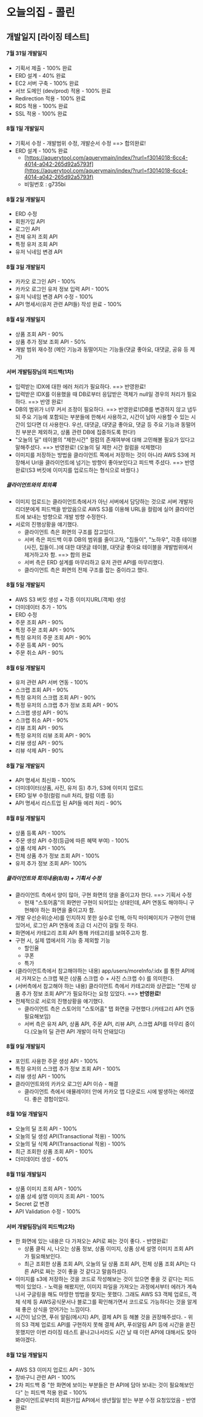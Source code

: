 # 오늘의집 - 콜린

## 개발일지 [라이징 테스트]

#### 7월 31일 개발일지
+ 기획서 제출 - 100% 완료
+ ERD 설계 - 40% 완료
+ EC2 서버 구축 - 100% 완료
+ 서브 도메인 (dev/prod) 적용 - 100% 완료
+ Redirection 적용 - 100% 완료
+ RDS 적용 - 100% 완료
+ SSL 적용 - 100% 완료

#### 8월 1일 개발일지
+ 기획서 수정 - 개발범위 수정, 개발순서 수정 ==> 합의완료!
+ ERD 설계 - 100% 완료
	+ [https://aquerytool.com/aquerymain/index/?rurl=f3014018-6cc4-4014-a042-265d92a5793f](https://aquerytool.com/aquerymain/index/?rurl=f3014018-6cc4-4014-a042-265d92a5793f)
	+ 비밀번호 : g735bi

#### 8월 2일 개발일지
+ ERD 수정
+ 회원가입 API
+ 로그인 API
+ 전체 유저 조회 API
+ 특정 유저 조회 API
+ 유저 닉네임 변경 API

#### 8월 3일 개발일지
+ 카카오 로그인 API - 100%
+ 카카오 로그인 유저 정보 입력 API - 100%
+ 유저 닉네임 변경 API 수정 - 100%
+ API 명세서(유저 관련 API들) 작성 완료 - 100%

#### 8월 4일 개발일지
+ 상품 조회 API - 90%
+ 상품 추가 정보 조회 API - 50%
+ 개발 범위 재수정 (메인 기능과 동떨어지는 기능들(댓글 좋아요, 대댓글, 공유 등 제거)

#### 서버 개발팀장님의 피드백(1차)
+ 입력받는 IDX에 대한 에러 처리가 필요하다. ==> 반영완료!
+ 입력받은 IDX를 이용했을 때 DB로부터 응답받은 객체가 null일 경우의 처리가 필요하다. ==> 반영 완료!
+ DB의 범위가 너무 커서 조정이 필요하다. ==> 반영완료!(DB를 변경하지 않고 냅두되 주요 기능에 포함되는 부분들에 한해서 사용하고, 시간이 남아 사용할 수 있는 시간이 있다면 더 사용한다. 우선, 대댓글, 대댓글 좋아요, 댓글 등 주요 기능과 동떨어진 부분은 제외하고, 상품 관련 DB에 집중하도록 한다!)
+ "오늘의 딜" 테이블의 "제한시간" 컬럼의 존재여부에 대해 고민해볼 필요가 있다고 말해주셨다. ==> 반영완료! (오늘의 딜 제한 시간 컬럼을 삭제했다)
+ 이미지를 저장하는 방법을 클라이언트 쪽에서 저장하는 것이 아니라 AWS S3에 저장해서 Url을 클라이언트에 넘기는 방향이 좋아보인다고 피드백 주셨다. ==> 반영완료!(S3 버킷에 이미지를 업로드하는 형식으로 바꿨다.)  

##### 클라이언트와의 회의록
+ 이미지 업로드는 클라이언트측에서가 아닌 서버에서 담당하는 것으로 서버 개발자 리더분에게 피드백을 받았음으로 AWS S3를 이용해 URL을 컬럼에 실어 클라이언트에 보내는 방향으로 개발 방향 수정한다.
+ 서로의 진행상황을 얘기했다.
	+ 클라이언트 측은 화면의 구조를 잡고있다.
	+ 서버 측은 피드백 이후 DB의 범위를 줄이고자, "집들이", "노하우", 각종 테이블(사진, 집들이..)에 대한 대댓글 테이블, 대댓글 좋아요 테이블을 개발범위에서 제거하고자 함. ==> 합의 완료
	+ 서버 측은 ERD 설계를 마무리하고 유저 관련 API를 마무리했다.
	+ 클라이언트 측은 화면의 전체 구조를 잡는 중이라고 했다.

#### 8월 5일 개발일지
+ AWS S3 버킷 생성 + 각종 이미지URL(객체) 생성
+ 더미데이터 추가 - 10%
+ ERD 수정
+ 주문 조회 API - 90%
+ 특정 주문 조회 API - 90%
+ 특정 유저의 주문 조회 API - 90%
+ 주문 등록 API - 90%
+ 주문 취소 API - 90%

#### 8월 6일 개발일지
+ 유저 관련 API 서버 연동 - 100%
+ 스크랩 조회 API - 90%
+ 특정 유저의 스크랩 조회 API - 90%
+ 특정 유저의 스크랩 추가 정보 조회 API - 90%
+ 스크랩 생성 API - 90%
+ 스크랩 취소 API - 90%
+ 리뷰 조회 API - 90%
+ 특정 유저의 리뷰 조회 API - 90%
+ 리뷰 생성 API - 90%
+ 리뷰 삭제 API - 90%

#### 8월 7일 개발일지
+ API 명세서 최신화 - 100% 
+ 더미데이터(상품, 사진, 유저 등) 추가, S3에 이미지 업로드
+ ERD 일부 수정(컬럼 null 처리, 컬럼 이름 등)
+ API 명세서 리스트업 된 API들 에러 처리 - 90%

#### 8월 8일 개발일지
+ 상품 등록 API - 100%
+ 주문 생성 API 수정(등급에 따른 혜택 부여) - 100%
+ 상품 삭제 API - 100%
+ 전체 상품 추가 정보 조회 API - 100%
+ 유저 추가 정보 조회 API- 100%

##### 클라이언트와 회의내용(8/8) + 기획서 수정
+ 클라이언트 측에서 양이 많아, 구현 화면의 양을 줄이고자 한다. ==> 기획서 수정
	+ 현재 "스토어홈"의 화면만 구현이 되어있는 상태인데, API 연동도 해야하니 구현해야 하는 화면을 줄이고자 함.
+ 개발 우선순위(순서)를 인지하지 못한 실수로 인해, 아직 마이페이지가 구현이 안돼있어서, 로그인 API 연동에 조금 더 시간이 걸릴 듯 하다.
+ 화면에서 카테고리 조회 API 통해 카테고리를 보여주고자 함.
+ 구현 시, 실제 앱에서의 기능 중 제외할 기능
	+ 할인율
	+ 쿠폰
	+ 특가
+ (클라이언트측에서 참고해야하는 내용) app/users/moreInfo/:idx 를 통한 API에서 가져오는 스크랩 북은 (상품 스크랩 수 + 사진 스크랩 수) 를 의미한다.
+ (서버측에서 참고해야 하는 내용) 클라이언트 측에서 카테고리와 상관없는 "전체 상품 추가 정보 조회 API"가 필요하다는 요청 있었다. ==> **반영완료!**
+ 전체적으로 서로의 진행상황을 얘기했다.
	+ 클라이언트 측은 스토어의 "스토어홈" 탭 화면을 구현했다.(카테고리 API 연동 필요해보임)
	+ 서버 측은 유저 API, 상품 API, 주문 API, 리뷰 API, 스크랩 API를 마무리 중이다.(오늘의 딜 관련 API 개발이 아직 안돼있다)

#### 8월 9일 개발일지
+ 포인트 사용한 주문 생성 API - 100%
+ 특정 유저의 스크랩 추가 정보 조회 API - 100%
+ 리뷰 생성 API - 100%
+ 클라이언트와의 카카오 로그인 API 이슈 - 해결
	+ 클라이언트 측에서 애뮬레이터 안에 카카오 앱 다운로드 시에 발생하는 에러였다. 좋은 경험이었다. 

#### 8월 10일 개발일지
+ 오늘의 딜 조회 API - 100%
+ 오늘의 딜 생성 API(Transactional 적용) - 100%
+ 오늘의 딜 삭제 API(Transactional 적용) - 100%
+ 최근 조회한 상품 조회 API - 100%
+ 더미데이터 생성 - 60%

#### 8월 11일 개발일지
+ 상품 이미지 조회 API - 100%
+ 상품 상세 설명 이미지 조회 API - 100%
+ Secret 값 변경
+ API Validation 수정 - 100%

#### 서버 개발팀장님의 피드백(2차)
+ 한 화면에 있는 내용은 다 가져오는 API로 짜는 것이 좋다. - 반영완료!
	+ 상품 클릭 시, 나오는 상품 정보, 상품 이미지, 상품 상세 설명 이미지 조회 API가 필요해보인다.
	+ 최근 조회한 상품 조회 API, 오늘의 딜 상품 조회 API, 전체 상품 조회 API는 다른 API로 짜는 것이 좋을 것 같다고 말씀하셨다. 
+ 이미지를 s3에 저장하는 것을 코드로 작성해보는 것이 있으면 좋을 것 같다는 피드백이 있었다. - 노력을 해봤지만, 이미지 파일을 가져오는 과정에서부터 에러가 계속 나서 구글링을 해도 마땅한 방법을 찾지는 못했다. 그래도 AWS S3 객체 업로드, 객체 삭제 등 AWS공식문서나 블로그를 확인해가면서 코드로도 가능하다는 것을 알게 돼 좋은 상식을 얻어가는 느낌이다.
+ 시간이 남으면, 푸쉬 알림(메시지) API, 결제 API 등 해볼 것을 권장해주셨다. - 위의 S3 객체 업로드 API를 구현하지 못해 결제 API, 푸쉬알림 API 등에 시간을 쏟진 못했지만 이번 라이징 테스트 끝나고나서라도 시간 날 때 이런 API에 대해서도 찾아봐야겠다.

#### 8월 12일 개발일지
+ AWS S3 이미지 업로드 API - 30%
+ 장바구니 관련 API - 100%
+ 2차 피드백 중 "한 화면에 보이는 부분들은 한 API에 담아 보내는 것이 필요해보인다" 는 피드백 적용 완료 - 100%
+ 클라이언트로부터의 회원가입 API에서 생년월일 받는 부분 수정 요청있었음 - 반영완료!

